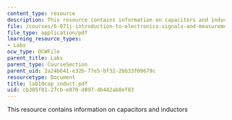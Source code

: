 ```yaml
---
content_type: resource
description: This resource contains information on capacitors and inductors
file: /courses/6-071j-introduction-to-electronics-signals-and-measurement-spring-2006/cb305f0127cbe070d8974b442ab8ef83_lab10cap_induct.pdf
file_type: application/pdf
learning_resource_types:
- Labs
ocw_type: OCWFile
parent_title: Labs
parent_type: CourseSection
parent_uid: 2a24b641-e32b-77e5-bf32-2bb33f09679c
resourcetype: Document
title: lab10cap_induct.pdf
uid: cb305f01-27cb-e070-d897-4b442ab8ef83
---
```

This resource contains information on capacitors and inductors

